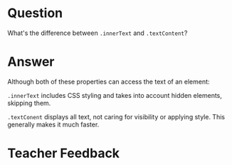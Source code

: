 # Question

What's the difference between `.innerText` and `.textContent`?

# Answer

Although both of these properties can access the text of an element:

`.innerText` includes CSS styling and takes into account hidden elements, skipping them.

`.textConent` displays all text, not caring for visibility or applying style. This generally makes it much faster.

# Teacher Feedback
